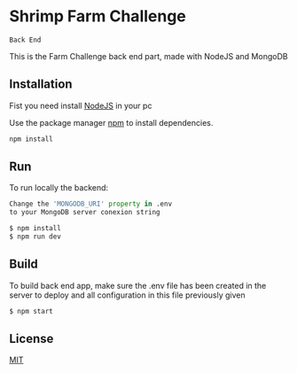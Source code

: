 # Shrimp Farm Challenge
`Back End`


This is the Farm Challenge back end part, made with NodeJS and MongoDB

## Installation
Fist you need install [NodeJS](https://nodejs.org/en/download/) in your pc

Use the package manager [npm](https://www.npmjs.com/) to install dependencies.

```bash
npm install
```

## Run
To run locally the backend: 
```python
Change the 'MONGODB_URI' property in .env 
to your MongoDB server conexion string

$ npm install
$ npm run dev

```

## Build
To build back end app, make sure the .env file has been created in 
the server to deploy and all configuration in this file previously given
```python
$ npm start

```

## License
[MIT](https://choosealicense.com/licenses/mit/)
